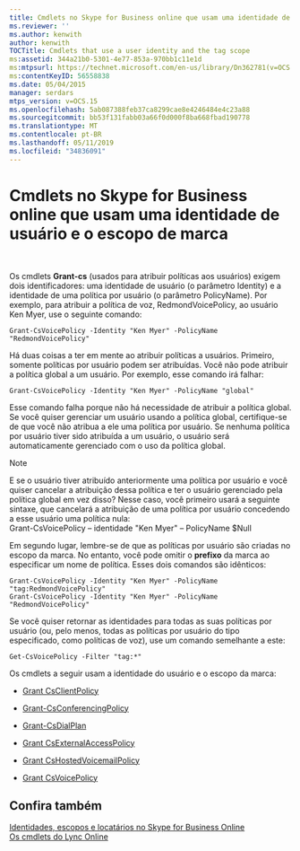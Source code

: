 ```yaml
---
title: Cmdlets no Skype for Business online que usam uma identidade de usuário e o escopo de marca
ms.reviewer: ''
ms.author: kenwith
author: kenwith
TOCTitle: Cmdlets that use a user identity and the tag scope
ms:assetid: 344a21b0-5301-4e77-853a-970bb1c11e1d
ms:mtpsurl: https://technet.microsoft.com/en-us/library/Dn362781(v=OCS.15)
ms:contentKeyID: 56558838
ms.date: 05/04/2015
manager: serdars
mtps_version: v=OCS.15
ms.openlocfilehash: 5ab087388feb37ca8299cae8e4246484e4c23a88
ms.sourcegitcommit: bb53f131fabb03a66f0d000f8ba668fbad190778
ms.translationtype: MT
ms.contentlocale: pt-BR
ms.lasthandoff: 05/11/2019
ms.locfileid: "34836091"
---
```

# <a name="cmdlets-in-skype-for-business-online-that-use-a-user-identity-and-the-tag-scope"></a>Cmdlets no Skype for Business online que usam uma identidade de usuário e o escopo de marca

 


Os cmdlets **Grant-cs** (usados para atribuir políticas aos usuários) exigem dois identificadores: uma identidade de usuário (o parâmetro Identity) e a identidade de uma política por usuário (o parâmetro PolicyName). Por exemplo, para atribuir a política de voz, RedmondVoicePolicy, ao usuário Ken Myer, use o seguinte comando:

    Grant-CsVoicePolicy -Identity "Ken Myer" -PolicyName "RedmondVoicePolicy"

Há duas coisas a ter em mente ao atribuir políticas a usuários. Primeiro, somente políticas por usuário podem ser atribuídas. Você não pode atribuir a política global a um usuário. Por exemplo, esse comando irá falhar:

    Grant-CsVoicePolicy -Identity "Ken Myer" -PolicyName "global"

Esse comando falha porque não há necessidade de atribuir a política global. Se você quiser gerenciar um usuário usando a política global, certifique-se de que você não atribua a ele uma política por usuário. Se nenhuma política por usuário tiver sido atribuída a um usuário, o usuário será automaticamente gerenciado com o uso da política global.


> [!NOTE]  
> E se o usuário tiver atribuído anteriormente uma política por usuário e você quiser cancelar a atribuição dessa política e ter o usuário gerenciado pela política global em vez disso? Nesse caso, você primeiro usará a seguinte sintaxe, que cancelará a atribuição de uma política por usuário concedendo a esse usuário uma política nula:<BR>Grant-CsVoicePolicy – identidade "Ken Myer" – PolicyName $Null



Em segundo lugar, lembre-se de que as políticas por usuário são criadas no escopo da marca. No entanto, você pode omitir o **prefixo** da marca ao especificar um nome de política. Esses dois comandos são idênticos:

    Grant-CsVoicePolicy -Identity "Ken Myer" -PolicyName "tag:RedmondVoicePolicy"
    Grant-CsVoicePolicy -Identity "Ken Myer" -PolicyName "RedmondVoicePolicy"

Se você quiser retornar as identidades para todas as suas políticas por usuário (ou, pelo menos, todas as políticas por usuário do tipo especificado, como políticas de voz), use um comando semelhante a este:

    Get-CsVoicePolicy -Filter "tag:*"

Os cmdlets a seguir usam a identidade do usuário e o escopo da marca:

  - [Grant CsClientPolicy](https://technet.microsoft.com/en-us/library/gg412942\(v=ocs.15\))

  - [Grant-CsConferencingPolicy](https://technet.microsoft.com/en-us/library/gg425937\(v=ocs.15\))

  - [Grant-CsDialPlan](https://technet.microsoft.com/en-us/library/gg398547\(v=ocs.15\))

  - [Grant CsExternalAccessPolicy](https://technet.microsoft.com/en-us/library/gg425942\(v=ocs.15\))

  - [Grant CsHostedVoicemailPolicy](https://technet.microsoft.com/en-us/library/gg412829\(v=ocs.15\))

  - [Grant CsVoicePolicy](https://technet.microsoft.com/en-us/library/gg398828\(v=ocs.15\))

## <a name="see-also"></a>Confira também


[Identidades, escopos e locatários no Skype for Business Online](identities-scopes-and-tenants-in-skype-for-business-online.md)  
[Os cmdlets do Lync Online](https://technet.microsoft.com/en-us/library/dn362817\(v=ocs.15\))

